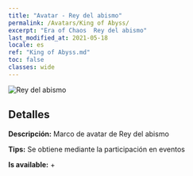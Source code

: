 ```yaml
---
title: "Avatar - Rey del abismo"
permalink: /Avatars/King of Abyss/
excerpt: "Era of Chaos  Rey del abismo"
last_modified_at: 2021-05-18
locale: es
ref: "King of Abyss.md"
toc: false
classes: wide
---
```

 ![Rey del abismo](/images/a/avatarFrame_36.png)

## Detalles

 **Descripción:** Marco de avatar de Rey del abismo 

 **Tips:** Se obtiene mediante la participación en eventos 

 **Is available:**  + 

